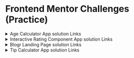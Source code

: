 # Frontend Mentor Challenges (Practice)

<details>
  <summary>Age Calculator App solution Links</summary>
  
  - [Age calculator app challenge on Frontend Mentor](https://www.frontendmentor.io/challenges/age-calculator-app-dF9DFFpj-Q).
  - [Solution URL](https://github.com/NahidHassanOfficial/FrontendMentor-Challenges/tree/main/Age%20Calculator)
  - [Live Site URL](https://nahidhassanofficial.github.io/FrontendMentor-Challenges/Age%20Calculator/)
</details>
<details>
  <summary>Interactive Rating Component App solution Links</summary>
  
  - [Interactive rating component app challenge on Frontend Mentor](https://www.frontendmentor.io/challenges/interactive-rating-component-koxpeBUmI).
  - [Solution URL](https://github.com/NahidHassanOfficial/FrontendMentor-Challenges/tree/main/interactive-rating-component)
  - [Live Site URL](https://nahidhassanofficial.github.io/FrontendMentor-Challenges/interactive-rating-component/)
</details>
<details>
  <summary>Blogr Landing Page solution Links</summary>
  
  - [Blogr landing page challenge on Frontend Mentor](https://www.frontendmentor.io/challenges/blogr-landing-page-EX2RLAApP).
  - [Solution URL](https://github.com/NahidHassanOfficial/FrontendMentor-Challenges/tree/main/blogr-landing-page)
  - [Live Site URL](https://nahidhassanofficial.github.io/FrontendMentor-Challenges/blogr-landing-page/)
</details>
<details>
  <summary>Tip Calculator App solution Links</summary>
  
  - [Blogr landing page challenge on Frontend Mentor](https://www.frontendmentor.io/challenges/tip-calculator-app-ugJNGbJUX).
  - [Solution URL](https://github.com/NahidHassanOfficial/FrontendMentor-Challenges/tree/main/tip-calculator-app)
  - [Live Site URL](https://nahidhassanofficial.github.io/FrontendMentor-Challenges/tip-calculator-app/)
</details>
